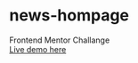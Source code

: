 # news-hompage
Frontend Mentor Challange
<br />
[Live demo here](https://weexid.github.io/news-hompage/)
